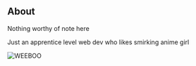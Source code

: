 ## About
Nothing worthy of note here

Just an apprentice level web dev who likes smirking anime girl

![WEEBOO](https://i.imgur.com/Nq4JjISt.png)
